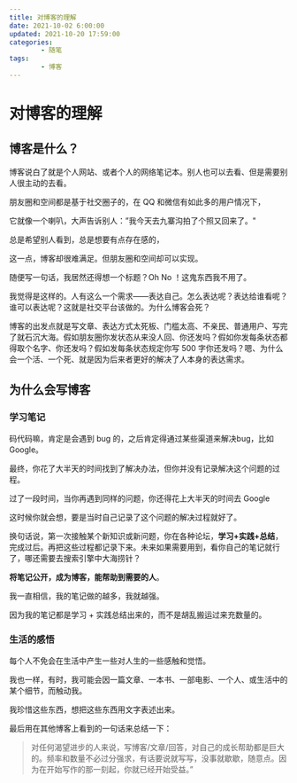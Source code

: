 ```yaml
---
title: 对博客的理解
date: 2021-10-02 6:00:00
updated: 2021-10-20 17:59:00
categories:
        - 随笔
tags:
        - 博客
---
```


# 对博客的理解

## 博客是什么？

博客说白了就是个人网站、或者个人的网络笔记本。别人也可以去看、但是需要别人很主动的去看。

朋友圈和空间都是基于社交圈子的，在 QQ 和微信有如此多的用户情况下，

它就像一个喇叭，大声告诉别人：”我今天去九寨沟拍了个照又回来了。"

总是希望别人看到，总是想要有点存在感的，

这一点，博客却很难满足。但朋友圈和空间却可以实现。

随便写一句话，我居然还得想一个标题？Oh No ！这鬼东西我不用了。

我觉得是这样的。人有这么一个需求——表达自己。怎么表达呢？表达给谁看呢？谁可以表达呢？这就是社交平台该做的。为什么博客会死？

博客的出发点就是写文章、表达方式太死板、门槛太高、不亲民、普通用户、写完了就石沉大海。假如朋友圈你发状态从来没人回、你还发吗？假如你发每条状态都得取个名字、你还发吗？假如发每条状态规定你写 500 字你还发吗？嗯、为什么会一个活、一个死、就是因为后来者更好的解决了人本身的表达需求。

## 为什么会写博客

### 学习笔记

码代码嘛，肯定是会遇到 bug 的，之后肯定得通过某些渠道来解决bug，比如 Google。

最终，你花了大半天的时间找到了解决办法，但你并没有记录解决这个问题的过程。

过了一段时间，当你再遇到同样的问题，你还得花上大半天的时间去 Google

这时候你就会想，要是当时自己记录了这个问题的解决过程就好了。

换句话说，第一次接触某个新知识或新问题，你在各种论坛，**学习+实践+总结**，完成过后。再把这些过程都记录下来。未来如果需要用到，看你自己的笔记就行了，哪还需要去搜索引擎中大海捞针？

**将笔记公开，成为博客，能帮助到需要的人**。

我一直相信，我的笔记做的越多，我就越强。

因为我的笔记都是学习 + 实践总结出来的，而不是胡乱搬运过来充数量的。

### 生活的感悟

每个人不免会在生活中产生一些对人生的一些感触和觉悟。

我也一样，有时，我可能会因一篇文章、一本书、一部电影、一个人、或生活中的某个细节，而触动我。

我珍惜这些东西，想把这些东西用文字表述出来。

最后用在其他博客上看到的一句话来总结一下：

> 对任何渴望进步的人来说，写博客/文章/回答，对自己的成长帮助都是巨大的。频率和数量不必过分强求，有话要说就写写，没事就歇歇，随意点。因为在开始写作的那一刻起，你就已经开始受益。”

